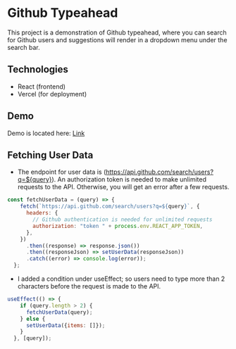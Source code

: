 # Github Typeahead

This project is a demonstration of Github typeahead, where you can search for Github users and suggestions will render in a dropdown menu under the search bar.

## Technologies

* React (frontend)
* Vercel (for deployment)

## Demo

Demo is located here: [Link](https://github-typeahead-4gf3nvox8.vercel.app/)

## Fetching User Data

* The endpoint for user data is (https://api.github.com/search/users?q=${query}). An authorization token is needed to make unlimited requests to the API. Otherwise, you will get an error after a few requests.

```javascript
const fetchUserData = (query) => {
    fetch(`https://api.github.com/search/users?q=${query}`, {
      headers: {
        // Github authentication is needed for unlimited requests
        authorization: "token " + process.env.REACT_APP_TOKEN,
      },
    })
      .then((response) => response.json())
      .then((responseJson) => setUserData(responseJson))
      .catch((error) => console.log(error));
  };
```

* I added a condition under useEffect; so users need to type more than 2 characters before the request is made to the API.

```javascript
useEffect(() => {
    if (query.length > 2) {
      fetchUserData(query);
    } else {
      setUserData({items: []});
    }
  }, [query]);
```





